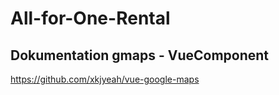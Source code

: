 # All-for-One-Rental

## Dokumentation gmaps - VueComponent 
https://github.com/xkjyeah/vue-google-maps
